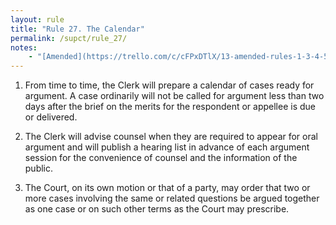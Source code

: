 ```yaml
---
layout: rule
title: "Rule 27. The Calendar"
permalink: /supct/rule_27/
notes:
    - "[Amended](https://trello.com/c/cFPxDTlX/13-amended-rules-1-3-4-5-6-7-15-25-26-27-29-32-33-34-35-38-39-43) on June 13th, 2025"
---
```


1. From time to time, the Clerk will prepare a calendar of cases ready for argument. A case ordinarily will not be called for argument less than two days after the brief on the merits for the respondent or appellee is due or delivered.


2. The Clerk will advise counsel when they are required to appear for oral argument and will publish a hearing list in advance of each argument session for the convenience of counsel and the information of the public.


3. The Court, on its own motion or that of a party, may order that two or more cases involving the same or related questions be argued together as one case or on such other terms as the Court may prescribe.